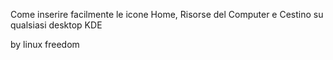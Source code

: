 Come inserire facilmente le icone Home, Risorse del Computer e Cestino su qualsiasi desktop KDE

by linux freedom 
